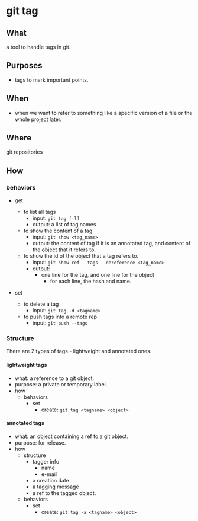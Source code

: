 # git tag

## What

a tool to handle tags in git.

## Purposes

- tags to mark important points.

## When

- when we want to refer to something like a specific version of a file or the whole project later.

## Where

git repositories

## How

### behaviors

- get
    - to list all tags
        - input: `git tag [-l]`
        - output:  a list of tag names
    - to show the content of a tag
        - input: `git show <tag_name>`
        - output: the content of tag if it is an annotated tag, and content of the object that it refers to.
    - to show the id of the object that a tag refers to.
        - input: `git show-ref --tags --dereference <tag_name>`
        - output: 
            - one line for the tag, and one line for the object
                - for each line, the hash and name.

- set
    - to delete a tag
        - input: `git tag -d <tagname>`
    - to push tags into a remote rep
        - input: `git push --tags`

### Structure

There are 2 types of tags - lightweight and annotated ones.

#### lightweight tags

- what: a reference to a git object.
- purpose: a private or temporary label.
- how
    - behaviors
        - set
            - create: `git tag <tagname> <object>`
       
#### annotated tags

- what: an object containing a ref to a git object.
- purpose: for release.
- how
    - structure
        - tagger info
            - name
            - e-mail
        - a creation date
        - a tagging message
        - a ref to the tagged object.
    - behaviors
        - set
            - create: `git tag -a <tagname> <object>`